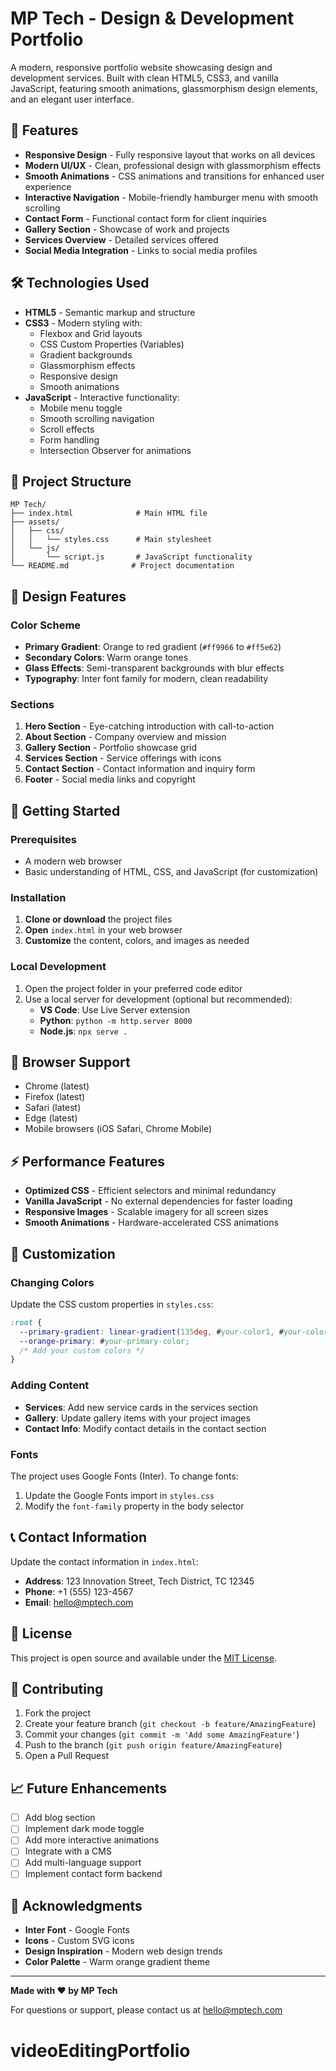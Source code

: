 # MP Tech - Design & Development Portfolio

A modern, responsive portfolio website showcasing design and development services. Built with clean HTML5, CSS3, and vanilla JavaScript, featuring smooth animations, glassmorphism design elements, and an elegant user interface.

## 🚀 Features

- **Responsive Design** - Fully responsive layout that works on all devices
- **Modern UI/UX** - Clean, professional design with glassmorphism effects
- **Smooth Animations** - CSS animations and transitions for enhanced user experience
- **Interactive Navigation** - Mobile-friendly hamburger menu with smooth scrolling
- **Contact Form** - Functional contact form for client inquiries
- **Gallery Section** - Showcase of work and projects
- **Services Overview** - Detailed services offered
- **Social Media Integration** - Links to social media profiles

## 🛠️ Technologies Used

- **HTML5** - Semantic markup and structure
- **CSS3** - Modern styling with:
  - Flexbox and Grid layouts
  - CSS Custom Properties (Variables)
  - Gradient backgrounds
  - Glassmorphism effects
  - Responsive design
  - Smooth animations
- **JavaScript** - Interactive functionality:
  - Mobile menu toggle
  - Smooth scrolling navigation
  - Scroll effects
  - Form handling
  - Intersection Observer for animations

## 📁 Project Structure

```
MP Tech/
├── index.html              # Main HTML file
├── assets/
│   ├── css/
│   │   └── styles.css      # Main stylesheet
│   └── js/
│       └── script.js       # JavaScript functionality
└── README.md              # Project documentation
```

## 🎨 Design Features

### Color Scheme

- **Primary Gradient**: Orange to red gradient (`#ff9966` to `#ff5e62`)
- **Secondary Colors**: Warm orange tones
- **Glass Effects**: Semi-transparent backgrounds with blur effects
- **Typography**: Inter font family for modern, clean readability

### Sections

1. **Hero Section** - Eye-catching introduction with call-to-action
2. **About Section** - Company overview and mission
3. **Gallery Section** - Portfolio showcase grid
4. **Services Section** - Service offerings with icons
5. **Contact Section** - Contact information and inquiry form
6. **Footer** - Social media links and copyright

## 🚀 Getting Started

### Prerequisites

- A modern web browser
- Basic understanding of HTML, CSS, and JavaScript (for customization)

### Installation

1. **Clone or download** the project files
2. **Open** `index.html` in your web browser
3. **Customize** the content, colors, and images as needed

### Local Development

1. Open the project folder in your preferred code editor
2. Use a local server for development (optional but recommended):
   - **VS Code**: Use Live Server extension
   - **Python**: `python -m http.server 8000`
   - **Node.js**: `npx serve .`

## 📱 Browser Support

- Chrome (latest)
- Firefox (latest)
- Safari (latest)
- Edge (latest)
- Mobile browsers (iOS Safari, Chrome Mobile)

## ⚡ Performance Features

- **Optimized CSS** - Efficient selectors and minimal redundancy
- **Vanilla JavaScript** - No external dependencies for faster loading
- **Responsive Images** - Scalable imagery for all screen sizes
- **Smooth Animations** - Hardware-accelerated CSS animations

## 🎯 Customization

### Changing Colors

Update the CSS custom properties in `styles.css`:

```css
:root {
  --primary-gradient: linear-gradient(135deg, #your-color1, #your-color2);
  --orange-primary: #your-primary-color;
  /* Add your custom colors */
}
```

### Adding Content

- **Services**: Add new service cards in the services section
- **Gallery**: Update gallery items with your project images
- **Contact Info**: Modify contact details in the contact section

### Fonts

The project uses Google Fonts (Inter). To change fonts:

1. Update the Google Fonts import in `styles.css`
2. Modify the `font-family` property in the body selector

## 📞 Contact Information

Update the contact information in `index.html`:

- **Address**: 123 Innovation Street, Tech District, TC 12345
- **Phone**: +1 (555) 123-4567
- **Email**: hello@mptech.com

## 📄 License

This project is open source and available under the [MIT License](LICENSE).

## 🤝 Contributing

1. Fork the project
2. Create your feature branch (`git checkout -b feature/AmazingFeature`)
3. Commit your changes (`git commit -m 'Add some AmazingFeature'`)
4. Push to the branch (`git push origin feature/AmazingFeature`)
5. Open a Pull Request

## 📈 Future Enhancements

- [ ] Add blog section
- [ ] Implement dark mode toggle
- [ ] Add more interactive animations
- [ ] Integrate with a CMS
- [ ] Add multi-language support
- [ ] Implement contact form backend

## 🙏 Acknowledgments

- **Inter Font** - Google Fonts
- **Icons** - Custom SVG icons
- **Design Inspiration** - Modern web design trends
- **Color Palette** - Warm orange gradient theme

---

**Made with ❤️ by MP Tech**

For questions or support, please contact us at hello@mptech.com
# videoEditingPortfolio
